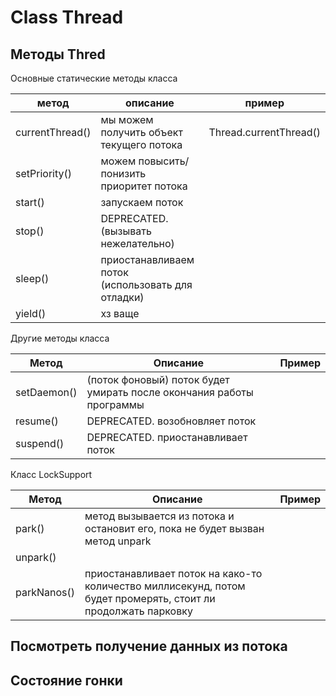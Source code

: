 # Class Thread

## Методы Thred

Основные статические методы класса

| метод           | описание                                          | пример                 | 
|-----------------|---------------------------------------------------|------------------------|
| currentThread() | мы можем получить объект текущего потока          | Thread.currentThread() |
| setPriority()   | можем повысить/понизить приоритет потока          |                        |
| start()         | запускаем поток                                   |                        |
| stop()          | DEPRECATED. (вызывать нежелательно)               |                        |
| sleep()         | приостанавливаем поток (использовать для отладки) |                        | 
| yield()         | хз ваще                                           |                        |
 
Другие методы класса
 
| Метод       | Описание                                                             | Пример |
|-------------|----------------------------------------------------------------------|--------|
| setDaemon() | (поток фоновый) поток будет умирать после окончания работы программы |        |
| resume()    | DEPRECATED. возобновляет поток                                       |        |
| suspend()   | DEPRECATED. приостанавливает поток                                   |        |


Класс LockSupport

| Метод       | Описание                                                                                                      | Пример |
|-------------|---------------------------------------------------------------------------------------------------------------|--------|
| park()      | метод вызывается из потока и  остановит его, пока не будет вызван метод unpark                                |        |
| unpark()    |                                                                                                               |        |
| parkNanos() | приостанавливает поток на како-то количество миллисекунд, потом будет промерять, стоит ли продолжать парковку |        |

## Посмотреть получение данных из потока

## Состояние гонки